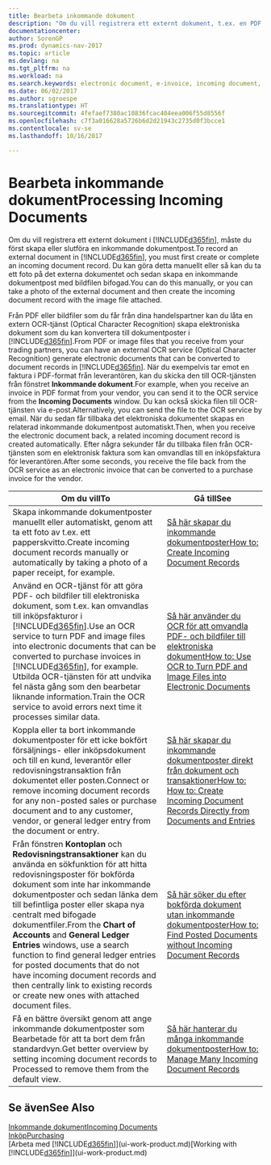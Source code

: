 ```yaml
---
title: Bearbeta inkommande dokument
description: "Om du vill registrera ett externt dokument, t.ex. en PDF i Dynamics NAV, måste du först skapa eller slutföra en inkommande dokumentpost."
documentationcenter: 
author: SorenGP
ms.prod: dynamics-nav-2017
ms.topic: article
ms.devlang: na
ms.tgt_pltfrm: na
ms.workload: na
ms.search.keywords: electronic document, e-invoice, incoming document, OCR, ecommerce, document exchange, import invoice
ms.date: 06/02/2017
ms.author: sgroespe
ms.translationtype: HT
ms.sourcegitcommit: 4fefaef7380ac10836fcac404eea006f55d8556f
ms.openlocfilehash: c7f3a016628a5726b6d2d21943c2735d0f3bcce1
ms.contentlocale: sv-se
ms.lasthandoff: 10/16/2017

---
```

# <a name="processing-incoming-documents"></a><span data-ttu-id="a66e2-103">Bearbeta inkommande dokument</span><span class="sxs-lookup"><span data-stu-id="a66e2-103">Processing Incoming Documents</span></span>
<span data-ttu-id="a66e2-104">Om du vill registrera ett externt dokument i [!INCLUDE[d365fin](includes/d365fin_md.md)], måste du först skapa eller slutföra en inkommande dokumentpost.</span><span class="sxs-lookup"><span data-stu-id="a66e2-104">To record an external document in [!INCLUDE[d365fin](includes/d365fin_md.md)], you must first create or complete an incoming document record.</span></span> <span data-ttu-id="a66e2-105">Du kan göra detta manuellt eller så kan du ta ett foto på det externa dokumentet och sedan skapa en inkommande dokumentpost med bildfilen bifogad.</span><span class="sxs-lookup"><span data-stu-id="a66e2-105">You can do this manually, or you can take a photo of the external document and then create the incoming document record with the image file attached.</span></span>

<span data-ttu-id="a66e2-106">Från PDF eller bildfiler som du får från dina handelspartner kan du låta en extern OCR-tjänst (Optical Character Recognition) skapa elektroniska dokument som du kan konvertera till dokumentposter i [!INCLUDE[d365fin](includes/d365fin_md.md)].</span><span class="sxs-lookup"><span data-stu-id="a66e2-106">From PDF or image files that you receive from your trading partners, you can have an external OCR service (Optical Character Recognition) generate electronic documents that can be converted to document records in [!INCLUDE[d365fin](includes/d365fin_md.md)].</span></span> <span data-ttu-id="a66e2-107">När du exempelvis tar emot en faktura i PDF-format från leverantören, kan du skicka den till OCR-tjänsten från fönstret **Inkommande dokument**.</span><span class="sxs-lookup"><span data-stu-id="a66e2-107">For example, when you receive an invoice in PDF format from your vendor, you can send it to the OCR service from the **Incoming Documents** window.</span></span> <span data-ttu-id="a66e2-108">Du kan också skicka filen till OCR-tjänsten via e-post.</span><span class="sxs-lookup"><span data-stu-id="a66e2-108">Alternatively, you can send the file to the OCR service by email.</span></span> <span data-ttu-id="a66e2-109">När du sedan får tillbaka det elektroniska dokumentet skapas en relaterad inkommande dokumentpost automatiskt.</span><span class="sxs-lookup"><span data-stu-id="a66e2-109">Then, when you receive the electronic document back, a related incoming document record is created automatically.</span></span> <span data-ttu-id="a66e2-110">Efter några sekunder får du tillbaka filen från OCR-tjänsten som en elektronisk faktura som kan omvandlas till en inköpsfaktura för leverantören.</span><span class="sxs-lookup"><span data-stu-id="a66e2-110">After some seconds, you receive the file back from the OCR service as an electronic invoice that can be converted to a purchase invoice for the vendor.</span></span>

| <span data-ttu-id="a66e2-111">Om du vill</span><span class="sxs-lookup"><span data-stu-id="a66e2-111">To</span></span> | <span data-ttu-id="a66e2-112">Gå till</span><span class="sxs-lookup"><span data-stu-id="a66e2-112">See</span></span> |
| --- | --- |
| <span data-ttu-id="a66e2-113">Skapa inkommande dokumentposter manuellt eller automatiskt, genom att ta ett foto av t.ex. ett papperskvitto.</span><span class="sxs-lookup"><span data-stu-id="a66e2-113">Create incoming document records manually or automatically by taking a photo of a paper receipt, for example.</span></span> |[<span data-ttu-id="a66e2-114">Så här skapar du inkommande dokumentposter</span><span class="sxs-lookup"><span data-stu-id="a66e2-114">How to: Create Incoming Document Records</span></span>](across-how-create-income-document-records.md) |
| <span data-ttu-id="a66e2-115">Använd en OCR-tjänst för att göra PDF- och bildfiler till elektroniska dokument, som t.ex. kan omvandlas till inköpsfakturor i [!INCLUDE[d365fin](includes/d365fin_md.md)].</span><span class="sxs-lookup"><span data-stu-id="a66e2-115">Use an OCR service to turn PDF and image files into electronic documents that can be converted to purchase invoices in [!INCLUDE[d365fin](includes/d365fin_md.md)], for example.</span></span> <span data-ttu-id="a66e2-116">Utbilda OCR-tjänsten för att undvika fel nästa gång som den bearbetar liknande information.</span><span class="sxs-lookup"><span data-stu-id="a66e2-116">Train the OCR service to avoid errors next time it processes similar data.</span></span> |[<span data-ttu-id="a66e2-117">Så här använder du OCR för att omvandla PDF- och bildfiler till elektroniska dokument</span><span class="sxs-lookup"><span data-stu-id="a66e2-117">How to: Use OCR to Turn PDF and Image Files into Electronic Documents</span></span>](across-how-use-ocr-pdf-images-files.md) |
| <span data-ttu-id="a66e2-118">Koppla eller ta bort inkommande dokumentposter för ett icke bokfört försäljnings- eller inköpsdokument och till en kund, leverantör eller redovisningstransaktion från dokumentet eller posten.</span><span class="sxs-lookup"><span data-stu-id="a66e2-118">Connect or remove incoming document records for any non-posted sales or purchase document and to any customer, vendor, or general ledger entry from the document or entry.</span></span> |[<span data-ttu-id="a66e2-119">Så här skapar du inkommande dokumentposter direkt från dokument och transaktioner</span><span class="sxs-lookup"><span data-stu-id="a66e2-119">How to: How to: Create Incoming Document Records Directly from Documents and Entries</span></span>](across-how-connect-disconnect-income-document-records.md) |
| <span data-ttu-id="a66e2-120">Från fönstren **Kontoplan** och **Redovisningstransaktioner** kan du använda en sökfunktion för att hitta redovisningsposter för bokförda dokument som inte har inkommande dokumentposter och sedan länka dem till befintliga poster eller skapa nya centralt med bifogade dokumentfiler.</span><span class="sxs-lookup"><span data-stu-id="a66e2-120">From the **Chart of Accounts** and **General Ledger Entries** windows, use a search function to find general ledger entries for posted documents that do not have incoming document records and then centrally link to existing records or create new ones with attached document files.</span></span> |[<span data-ttu-id="a66e2-121">Så här söker du efter bokförda dokument utan inkommande dokumentposter</span><span class="sxs-lookup"><span data-stu-id="a66e2-121">How to: Find Posted Documents without Incoming Document Records</span></span>](across-how-find-posted-documents-without-income-document-records.md) |
| <span data-ttu-id="a66e2-122">Få en bättre översikt genom att ange inkommande dokumentposter som Bearbetade för att ta bort dem från standardvyn.</span><span class="sxs-lookup"><span data-stu-id="a66e2-122">Get better overview by setting incoming document records to Processed to remove them from the default view.</span></span> |[<span data-ttu-id="a66e2-123">Så här hanterar du många inkommande dokumentposter</span><span class="sxs-lookup"><span data-stu-id="a66e2-123">How to: Manage Many Incoming Document Records</span></span>](across-how-manage-many-income-document-records.md) |

## <a name="see-also"></a><span data-ttu-id="a66e2-124">Se även</span><span class="sxs-lookup"><span data-stu-id="a66e2-124">See Also</span></span>
[<span data-ttu-id="a66e2-125">Inkommande dokument</span><span class="sxs-lookup"><span data-stu-id="a66e2-125">Incoming Documents</span></span>](across-income-documents.md)  
[<span data-ttu-id="a66e2-126">Inköp</span><span class="sxs-lookup"><span data-stu-id="a66e2-126">Purchasing</span></span>](purchasing-manage-purchasing.md)  
<span data-ttu-id="a66e2-127">[Arbeta med [!INCLUDE[d365fin](includes/d365fin_md.md)]](ui-work-product.md)</span><span class="sxs-lookup"><span data-stu-id="a66e2-127">[Working with [!INCLUDE[d365fin](includes/d365fin_md.md)]](ui-work-product.md)</span></span>

